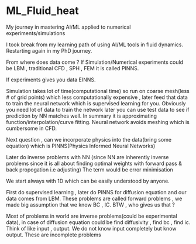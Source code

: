 # ML_Fluid_heat
My journey in mastering AI/ML applied to numerical experiments/simulations

I took break from my learning path of using AI/ML tools in fluid dynamics.
Restarting again in my PhD journey.

From where does data come ?
If Simulation/Numerical experiments could be LBM , traditional CFD , SPH , FEM  it is called PINNS.

If experiments gives you data EINNS.

Simulation takes lot of time(computational time) so run on coarse mesh(less # of grid points) which less computationally expensive , later feed that data to train the neural network which is supervised learning for you.
Obviously you need lot of data to train the network later you can use test data to see if prediction by NN matches well.
In summary it is approximating function/interpolation/curve fitting.
Neural network avoids meshing which is cumbersome in CFD.

Next question , can we incorporate physics into the data(bring some equation) which is PINNS(Physics Informed Neural Networks)

Later do inverse problems with NN (since NN are inherently inverse problems since it is all about finding optimal weights with forward pass & back propogation i.e adjusting)
The term would be error minimisation

We start always with 1D which can be easily understood by anyone.

First do supervised learning , later do PINNS for diffusion equation and our data comes from LBM.
These problems are called forward problems , we made big assumption that we know BC , IC. BTW , who gives us that ?

Most of problems in world are inverse problems(could be experimental data), in case of diffusion equation could be find diffusivity , find bc , find ic.
Think of like input , output. We do not know input completely but know output.
These are incomplete problems

